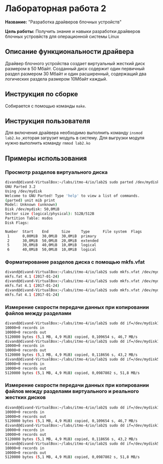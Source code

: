 # Лабораторная работа 2

**Название:** "Разработка драйверов блочных устройств"

**Цель работы:** Получить знание и навыки разработки драйверов блочных устровйств для операционной системы Linux

## Описание функциональности драйвера

Драйвер блочного устройства создает виртуальный жесткий диск размером в 50 Мбайт. Созданный диск содержит один первичный раздел размером 30 Мбайт и один расширенный, содержащий два логических раздела размером 10Мбайт каждый.

## Инструкция по сборке

Собирается с помощью команды ```make```.

## Инструкция пользователя

Для включения драйвера необходимо выполнить команду ```insmod lab2.ko``` ,которая загрузит модуль в систему. Для выгрузки модуля нужно выполнить команду ```rmmod lab2.ko```

## Примеры использования

### Просмотр разделов виртуального диска

```bash
divand@divand-VirtualBox:~/labs/itmo-4/io/lab2$ sudo parted /dev/mydisk
GNU Parted 3.2
Using /dev/mydisk
Welcome to GNU Parted! Type 'help' to view a list of commands.
(parted) unit mib print                                                   
Model: Unknown (unknown)
Disk /dev/mydisk: 50,0MiB
Sector size (logical/physical): 512B/512B
Partition Table: msdos
Disk Flags: 

Number  Start    End      Size     Type      File system  Flags
 1      0,00MiB  30,0MiB  30,0MiB  primary
 2      30,0MiB  50,0MiB  20,0MiB  extended
 5      30,0MiB  40,0MiB  10,0MiB  logical
 6      40,0MiB  50,0MiB  10,0MiB  logical

```

### Форматирование разделов диска с помощью mkfs.vfat

```bash
divand@divand-VirtualBox:~/labs/itmo-4/io/lab2$ sudo mkfs.vfat /dev/mydisk1
mkfs.fat 4.1 (2017-01-24)
divand@divand-VirtualBox:~/labs/itmo-4/io/lab2$ sudo mkfs.vfat /dev/mydisk5
mkfs.fat 4.1 (2017-01-24)
divand@divand-VirtualBox:~/labs/itmo-4/io/lab2$ sudo mkfs.vfat /dev/mydisk6
mkfs.fat 4.1 (2017-01-24)
```

### Измерение скорости передачи данных при копировании файлов между разделами 

```bash
divand@divand-VirtualBox:~/labs/itmo-4/io/lab2$ sudo dd if=/dev/mydisk1 of=/dev/mydisk5 bs=512 count=10000 oflag=direct
10000+0 records in
10000+0 records out
5120000 bytes (5,1 MB, 4,9 MiB) copied, 0,109654 s, 46,7 MB/s
divand@divand-VirtualBox:~/labs/itmo-4/io/lab2$ sudo dd if=/dev/mydisk1 of=/dev/mydisk6 bs=512 count=10000 oflag=direct
10000+0 records in
10000+0 records out
5120000 bytes (5,1 MB, 4,9 MiB) copied, 0,118656 s, 43,2 MB/s
divand@divand-VirtualBox:~/labs/itmo-4/io/lab2$ sudo dd if=/dev/mydisk5 of=/dev/mydisk6 bs=512 count=10000 oflag=direct
10000+0 records in
10000+0 records out
5120000 bytes (5,1 MB, 4,9 MiB) copied, 0,0987802 s, 51,8 MB/s

```

### Измерение скорости передачи данных при копировании файлов между разделами виртуального и реального жестких дисков

```bash
divand@divand-VirtualBox:~/labs/itmo-4/io/lab2$ sudo dd if=/dev/mydisk1 of=/dev/mydisk5 bs=512 count=10000 oflag=direct
10000+0 records in
10000+0 records out
5120000 bytes (5,1 MB, 4,9 MiB) copied, 0,109654 s, 46,7 MB/s
divand@divand-VirtualBox:~/labs/itmo-4/io/lab2$ sudo dd if=/dev/mydisk1 of=/dev/mydisk6 bs=512 count=10000 oflag=direct
10000+0 records in
10000+0 records out
5120000 bytes (5,1 MB, 4,9 MiB) copied, 0,118656 s, 43,2 MB/s
divand@divand-VirtualBox:~/labs/itmo-4/io/lab2$ sudo dd if=/dev/mydisk5 of=/dev/mydisk6 bs=512 count=10000 oflag=direct
10000+0 records in
10000+0 records out
5120000 bytes (5,1 MB, 4,9 MiB) copied, 0,0987802 s, 51,8 MB/s

```